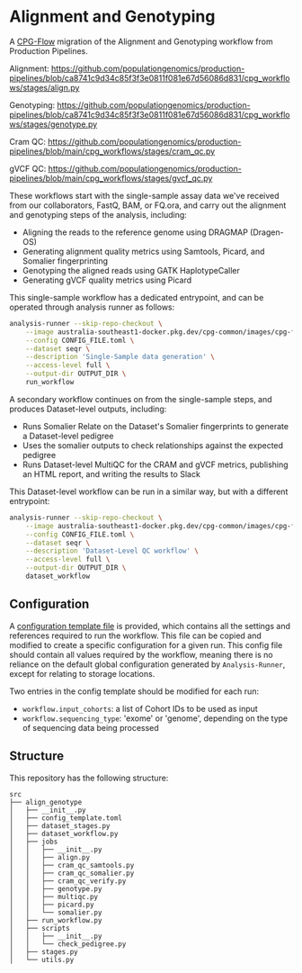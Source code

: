 # Alignment and Genotyping

A [CPG-Flow](https://github.com/populationgenomics/cpg-flow) migration of the Alignment and Genotyping workflow from Production Pipelines.

Alignment: https://github.com/populationgenomics/production-pipelines/blob/ca8741c9d34c85f3f3e0811f081e67d56086d831/cpg_workflows/stages/align.py

Genotyping: https://github.com/populationgenomics/production-pipelines/blob/ca8741c9d34c85f3f3e0811f081e67d56086d831/cpg_workflows/stages/genotype.py

Cram QC: https://github.com/populationgenomics/production-pipelines/blob/main/cpg_workflows/stages/cram_qc.py

gVCF QC: https://github.com/populationgenomics/production-pipelines/blob/main/cpg_workflows/stages/gvcf_qc.py

These workflows start with the single-sample assay data we've received from our collaborators, FastQ, BAM, or FQ.ora,
and carry out the alignment and genotyping steps of the analysis, including:
- Aligning the reads to the reference genome using DRAGMAP (Dragen-OS)
- Generating alignment quality metrics using Samtools, Picard, and Somalier fingerprinting
- Genotyping the aligned reads using GATK HaplotypeCaller
- Generating gVCF quality metrics using Picard

This single-sample workflow has a dedicated entrypoint, and can be operated through analysis runner as follows:

```bash
analysis-runner --skip-repo-checkout \
    --image australia-southeast1-docker.pkg.dev/cpg-common/images/cpg-flow-align-genotype:0.1.1 \
    --config CONFIG_FILE.toml \
    --dataset seqr \
    --description 'Single-Sample data generation' \
    --access-level full \
    --output-dir OUTPUT_DIR \
    run_workflow
````

A secondary workflow continues on from the single-sample steps, and produces Dataset-level outputs, including:
- Runs Somalier Relate on the Dataset's Somalier fingerprints to generate a Dataset-level pedigree
- Uses the somalier outputs to check relationships against the expected pedigree
- Runs Dataset-level MultiQC for the CRAM and gVCF metrics, publishing an HTML report, and writing the results to Slack

This Dataset-level workflow can be run in a similar way, but with a different entrypoint:
```bash
analysis-runner --skip-repo-checkout \
    --image australia-southeast1-docker.pkg.dev/cpg-common/images/cpg-flow-align-genotype:0.1.1 \
    --config CONFIG_FILE.toml \
    --dataset seqr \
    --description 'Dataset-Level QC workflow' \
    --access-level full \
    --output-dir OUTPUT_DIR \
    dataset_workflow
````

## Configuration

A [configuration template file](src/align_genotype/config_template.toml) is provided, which contains all the settings and references required to run the workflow. This file can be copied and modified to create a specific configuration for a given run. This config file should contain all values required by the workflow, meaning there is no reliance on the default global configuration generated by `Analysis-Runner`, except for relating to storage locations.

Two entries in the config template should be modified for each run:

- `workflow.input_cohorts`:  a list of Cohort IDs to be used as input
- `workflow.sequencing_type`: 'exome' or 'genome', depending on the type of sequencing data being processed

## Structure

This repository has the following structure:

```text
src
├── align_genotype
│   ├── __init__.py
│   ├── config_template.toml
│   ├── dataset_stages.py
│   ├── dataset_workflow.py
│   ├── jobs
│   │   ├── __init__.py
│   │   ├── align.py
│   │   ├── cram_qc_samtools.py
│   │   ├── cram_qc_somalier.py
│   │   ├── cram_qc_verify.py
│   │   ├── genotype.py
│   │   ├── multiqc.py
│   │   ├── picard.py
│   │   └── somalier.py
│   ├── run_workflow.py
│   ├── scripts
│   │   ├── __init__.py
│   │   └── check_pedigree.py
│   ├── stages.py
│   └── utils.py
```
